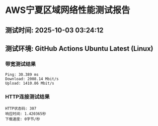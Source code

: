 # AWS宁夏区域网络性能测试报告
## 测试时间: 2025-10-03 03:24:12
## 测试环境: GitHub Actions Ubuntu Latest (Linux)

### 带宽测试结果
```
Ping: 30.389 ms
Download: 2008.14 Mbit/s
Upload: 1410.86 Mbit/s
```

### HTTP连接测试结果
```
HTTP状态码: 307
响应时间: 1.420365秒
下载速度: 0字节/秒
```

